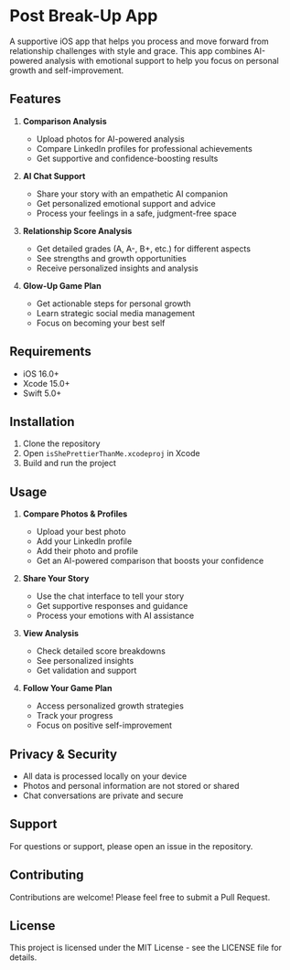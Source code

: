 # Post Break-Up App

A supportive iOS app that helps you process and move forward from relationship challenges with style and grace. This app combines AI-powered analysis with emotional support to help you focus on personal growth and self-improvement.

## Features

1. **Comparison Analysis**
   - Upload photos for AI-powered analysis
   - Compare LinkedIn profiles for professional achievements
   - Get supportive and confidence-boosting results

2. **AI Chat Support**
   - Share your story with an empathetic AI companion
   - Get personalized emotional support and advice
   - Process your feelings in a safe, judgment-free space

3. **Relationship Score Analysis**
   - Get detailed grades (A, A-, B+, etc.) for different aspects
   - See strengths and growth opportunities
   - Receive personalized insights and analysis

4. **Glow-Up Game Plan**
   - Get actionable steps for personal growth
   - Learn strategic social media management
   - Focus on becoming your best self

## Requirements

- iOS 16.0+
- Xcode 15.0+
- Swift 5.0+

## Installation

1. Clone the repository
2. Open `isShePrettierThanMe.xcodeproj` in Xcode
3. Build and run the project

## Usage

1. **Compare Photos & Profiles**
   - Upload your best photo
   - Add your LinkedIn profile
   - Add their photo and profile
   - Get an AI-powered comparison that boosts your confidence

2. **Share Your Story**
   - Use the chat interface to tell your story
   - Get supportive responses and guidance
   - Process your emotions with AI assistance

3. **View Analysis**
   - Check detailed score breakdowns
   - See personalized insights
   - Get validation and support

4. **Follow Your Game Plan**
   - Access personalized growth strategies
   - Track your progress
   - Focus on positive self-improvement

## Privacy & Security

- All data is processed locally on your device
- Photos and personal information are not stored or shared
- Chat conversations are private and secure

## Support

For questions or support, please open an issue in the repository.

## Contributing

Contributions are welcome! Please feel free to submit a Pull Request.

## License

This project is licensed under the MIT License - see the LICENSE file for details. 
